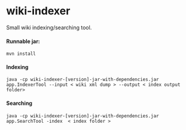 wiki-indexer
============

Small wiki indexing/searching tool.

#### Runnable jar:
  `mvn install`

#### Indexing
  `java -cp wiki-indexer-[version]-jar-with-dependencies.jar app.IndexerTool --input < wiki xml dump > --output < index output folder>`

#### Searching
  `java -cp wiki-indexer-[version]-jar-with-dependencies.jar app.SearchTool -index  < index folder >`
